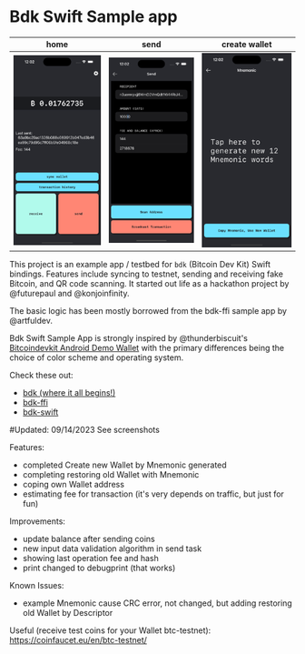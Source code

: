 # Bdk Swift Sample app


| home                                                                                 | send                                                                              | create wallet                                                                    |
| ------------------------------------------------------------------------------------ | --------------------------------------------------------------------------------- | -------------------------------------------------------------------------------- |
| ![](https://github.com/AMazkun/BdkSwiftSample/blob/main/Screenshot30.png) | ![](https://github.com/AMazkun/BdkSwiftSample/blob/main/Screenshot18.png) | ![](https://github.com/AMazkun/BdkSwiftSample/blob/main/Screenshot48.png) |

This project is an example app / testbed for `bdk` (Bitcoin Dev Kit) Swift bindings. Features include syncing to testnet, sending and receiving fake Bitcoin, and QR code scanning. It started out life as a hackathon project by @futurepaul and @konjoinfinity.

The basic logic has been mostly borrowed from the bdk-ffi sample app by @artfuldev.

Bdk Swift Sample App is strongly inspired by @thunderbiscuit's [Bitcoindevkit Android Demo Wallet](https://github.com/thunderbiscuit/bitcoindevkit-android-sample-app) with the primary differences being the choice of color scheme and operating system.

Check these out:
 - [bdk (where it all begins!)](https://github.com/bitcoindevkit/bdk)
 - [bdk-ffi](https://github.com/bitcoindevkit/bdk-ffi)
 - [bdk-swift](https://github.com/bitcoindevkit/bdk-swift)

#Updated: 09/14/2023
See screenshots

Features:
- completed Create new Wallet by Mnemonic generated
- completing restoring old Wallet with Mnemonic
- coping own Wallet address
- estimating fee for transaction (it's very depends on traffic, but just for fun)

Improvements:
- update balance after sending coins
- new input data validation algorithm in send task
- showing last operation fee and hash
- print changed to debugprint (that works)

Known Issues:
- example Mnemonic cause CRC error, not changed, but adding restoring old Wallet by Descriptor

Useful (receive test coins for your Wallet btc-testnet):
https://coinfaucet.eu/en/btc-testnet/
